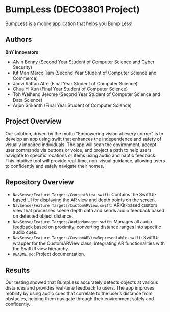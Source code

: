 
# BumpLess (DECO3801 Project)
BumpLess is a mobile application that helps you Bump Less!

## Authors
**BnY Innovators**
- Alvin Benny (Second Year Student of Computer Science and Cyber Security)
- Kit Man Marco Tam (Second Year Student of Computer Science and Commerce)
- Janvi Rattan Atre (Final Year Student of Computer Science)
- Chua Yi Xun (Final Year Student of Computer Science)
- Toh Weiheng Jerome (Second Year Student of Computer Science and Data Science)
- Arjun Srikanth (Final Year Student of Computer Science)

## Project Overview
Our solution, driven by the motto "Empowering vision at every corner" is to develop an app using swift that enhances the independence and safety of visually impaired individuals.
The app will scan the environment, accept user commands via buttons or voice, and project a path to help users navigate to specific locations or items using audio and haptic feedback.
This intuitive tool will provide real-time, non-visual guidance, allowing users to confidently and safely navigate their homes.

## Repository Overview
- `NavSense/Feature Targets/ContentView.swift`: Contains the SwiftUI-based UI for displaying the AR view and depth points on the screen.
- `NavSense/Feature Targets/CustomARView.swift`: ARKit-based custom view that processes scene depth data and sends audio feedback based on detected object distance.
- `NavSense/Feature Targets/AudioManager.swift`: Manages all audio feedback based on proximity, converting distance ranges into specific audio cues.
- `NavSense/Feature Targets/CustomARViewRepresentable.swift`: SwiftUI wrapper for the CustomARView class, integrating AR functionalities with the SwiftUI view hierarchy.
- `README.md`: Project documentation.

## Results
Our testing showed that BumpLess accurately detects objects at various distances and provides real-time feedback to users. The app improves mobility by using audio cues that correlate to the user’s distance from obstacles, helping them navigate through their environment safely and confidently.
